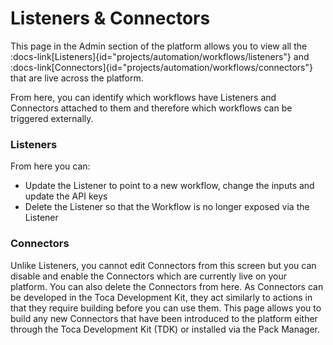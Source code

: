 # Listeners & Connectors

This page in the Admin section of the platform allows you to view all the :docs-link[Listeners]{id="projects/automation/workflows/listeners"} and :docs-link[Connectors]{id="projects/automation/workflows/connectors"} that are live across the platform.

From here, you can identify which workflows have Listeners and Connectors attached to them and therefore which workflows can be triggered externally.

### Listeners

From here you can:
- Update the Listener to point to a new workflow, change the inputs and update the API keys
- Delete the Listener so that the Workflow is no longer exposed via the Listener

### Connectors

Unlike Listeners, you cannot edit Connectors from this screen but you can disable and enable the Connectors which are currently live on your platform. You can also delete the Connectors from here.
As Connectors can be developed in the Toca Development Kit, they act similarly to actions in that they require building before you can use them. This page allows you to build any new Connectors that have been introduced to the platform either through the Toca Development Kit (TDK) or installed via the Pack Manager.

